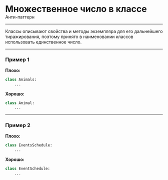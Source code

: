 
<div>
    <h1 style="margin: 0;">Множественное число в классе</h1>
    <p style="margin: 0;">Анти-паттерн</p>
</div>

***

Классы описывают свойства и методы экземпляра для его дальнейшего тиражирования, поэтому принято в наименовании классов использовать единственное число.

***

### Пример 1

**Плохо:**
```python
class Animals:
    ...
```
**Хорошо:**
```python
class Animal:
    ...
```
***

### Пример 2

**Плохо:**
```python
class EventsSchedule:
    ...
```
**Хорошо:**
```python
class EventSchedule:
    ...
```

